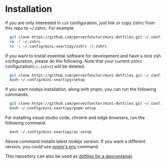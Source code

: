 # Installation

If you are only interested in `zsh` configuration, just link or copy zshrc from this repo to ~/.zshrc.
For example

```bash
  git clone https://github.com/pervezfunctor/mini-dotfiles.git ~/.config/mini-seartipy
  rm -f ~/.zshrc
  ln -s ~/.config/mini-seartipy/zshrc ~/.zshrc
```

If you want to install essential software for development and have a nice zsh configuration, please do the following.
Note that your current zshrc configuration(`~/.zshrc`) will be deleted.

```bash
  git clone https://github.com/pervezfunctor/mini-dotfiles.git ~/.config/mini-seartipy
  bash ~/.config/mini-seartipy/setup
```

If you want nodejs installation, along with pnpm, you can run the following commands.

```bash
  git clone https://github.com/pervezfunctor/mini-dotfiles.git ~/.config/mini-seartipy
  bash ~/.config/mini-seartipy/pnpm-setup
```

For installing visual studio code, chrome and edge browsers, run the following command.

```bash
  bash ~/.config/mini-seartipy/ui-setup
```

Above command installs latest nodejs version. If you want a different version, you could use [pnpm's env](https://pnpm.io/cli/env) command.

This repository can also be used as [dotfiles for a devcontainer](https://code.visualstudio.com/docs/remote/containers#_personalizing-with-dotfile-repositories).
